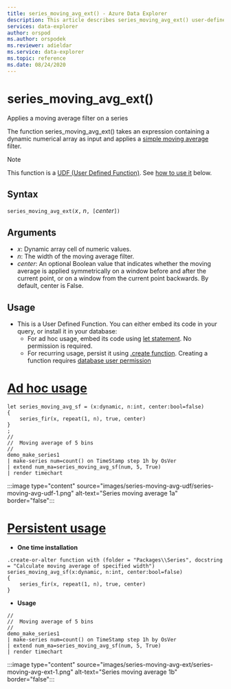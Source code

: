 ```yaml
---
title: series_moving_avg_ext() - Azure Data Explorer
description: This article describes series_moving_avg_ext() user-defined function in Azure Data Explorer.
services: data-explorer
author: orspod
ms.author: orspodek
ms.reviewer: adieldar
ms.service: data-explorer
ms.topic: reference
ms.date: 08/24/2020
---
```

# series_moving_avg_ext()

Applies a moving average filter on a series 

The function series_moving_avg_ext() takes an expression containing a dynamic numerical array as input and applies a [simple moving average](https://en.wikipedia.org/wiki/Moving_average#Simple_moving_average) filter.

> [!NOTE]
>This function is a [UDF (User Defined Function)](../../query/functions/user-defined-functions.md). See [how to use it](#usage) below.

## Syntax

`series_moving_avg_ext(`*x*`,` *n*`, [`*center*`])`
  
## Arguments

* *x*: Dynamic array cell of numeric values.
* *n*: The width of the moving average filter.
* *center*: An optional Boolean value that indicates whether the moving average is applied symmetrically on a window before and after the current point, or on a window from the current point backwards. By default, center is False.

## Usage

* This is a User Defined Function. You can either embed its code in your query, or install it in your database:
    * For ad hoc usage, embed its code using [let statement](../../query/letstatement.md). No permission is required.
    * For recurring usage, persist it using [.create function](../../management/create-function.md). Creating a function requires [database user permission](../../management/access-control/role-based-authorization.md)

# [Ad hoc usage](#tab/adhoc)

<!-- csl: https://help.kusto.windows.net:443/Samples -->
```kusto
let series_moving_avg_sf = (x:dynamic, n:int, center:bool=false)
{
    series_fir(x, repeat(1, n), true, center)
}
;
//
//  Moving average of 5 bins
//
demo_make_series1
| make-series num=count() on TimeStamp step 1h by OsVer
| extend num_ma=series_moving_avg_sf(num, 5, True)
| render timechart 
```

:::image type="content" source="images/series-moving-avg-udf/series-moving-avg-udf-1.png" alt-text="Series moving average 1a" border="false":::

# [Persistent usage](#tab/persistent)

* **One time installation**
<!-- csl: https://help.kusto.windows.net:443/Samples -->
```kusto
.create-or-alter function with (folder = "Packages\\Series", docstring = "Calculate moving average of specified width")
series_moving_avg_sf(x:dynamic, n:int, center:bool=false)
{
    series_fir(x, repeat(1, n), true, center)
}
```

* **Usage**
<!-- csl: https://help.kusto.windows.net:443/Samples -->
```kusto
//
//  Moving average of 5 bins
//
demo_make_series1
| make-series num=count() on TimeStamp step 1h by OsVer
| extend num_ma=series_moving_avg_sf(num, 5, True)
| render timechart 
```

:::image type="content" source="images/series-moving-avg-ext/series-moving-avg-ext-1.png" alt-text="Series moving average 1b" border="false":::
